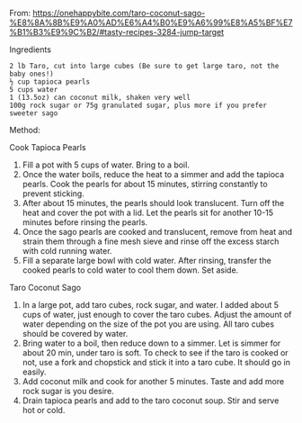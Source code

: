 From: https://onehappybite.com/taro-coconut-sago-%E8%8A%8B%E9%A0%AD%E6%A4%B0%E9%A6%99%E8%A5%BF%E7%B1%B3%E9%9C%B2/#tasty-recipes-3284-jump-target

Ingredients

    2 lb Taro, cut into large cubes (Be sure to get large taro, not the baby ones!)
    ½ cup tapioca pearls
    5 cups water
    1 (13.5oz) can coconut milk, shaken very well
    100g rock sugar or 75g granulated sugar, plus more if you prefer sweeter sago

Method:

Cook Tapioca Pearls

1. Fill a pot with 5 cups of water. Bring to a boil.
2. Once the water boils, reduce the heat to a simmer and add the tapioca pearls. Cook the pearls for about 15 minutes, stirring constantly to prevent sticking.
3. After about 15 minutes, the pearls should look translucent. Turn off the heat and cover the pot with a lid. Let the pearls sit for another 10-15 minutes before rinsing the pearls.
4. Once the sago pearls are cooked and translucent, remove from heat and strain them through a fine mesh sieve and rinse off the excess starch with cold running water.
5. Fill a separate large bowl with cold water. After rinsing, transfer the cooked pearls to cold water to cool them down. Set aside.

Taro Coconut Sago

1. In a large pot, add taro cubes, rock sugar, and water. I added about 5 cups of water, just enough to cover the taro cubes. Adjust the amount of water depending on the size of the pot you are using. All taro cubes should be covered by water.
2. Bring water to a boil, then reduce down to a simmer. Let is simmer for about 20 min, under taro is soft. To check to see if the taro is cooked or not, use a fork and chopstick and stick it into a taro cube. It should go in easily.
3. Add coconut milk and cook for another 5 minutes. Taste and add more rock sugar is you desire.
4. Drain tapioca pearls and add to the taro coconut soup. Stir and serve hot or cold.
